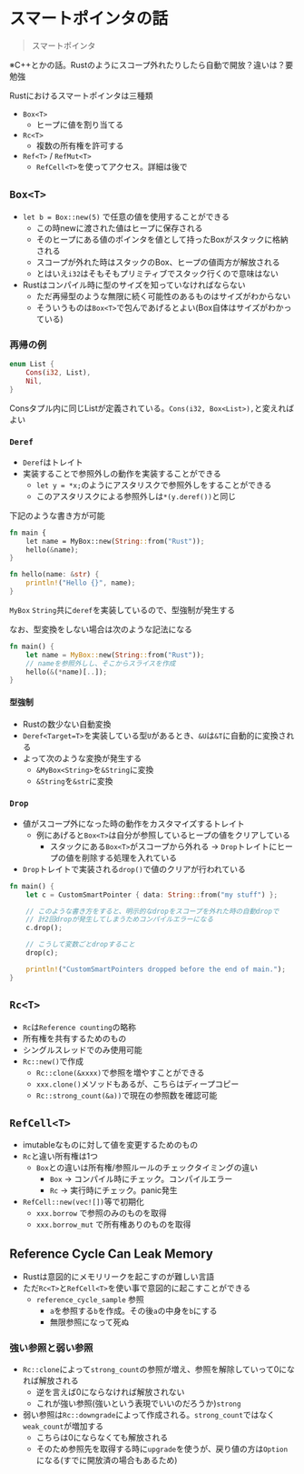 スマートポインタの話
===================

> スマートポインタ

※C++とかの話。Rustのようにスコープ外れたりしたら自動で開放？違いは？要勉強

Rustにおけるスマートポインタは三種類

* `Box<T>`
  * ヒープに値を割り当てる
* `Rc<T>`
  * 複数の所有権を許可する
* `Ref<T>` / `RefMut<T>`
  * `RefCell<T>`を使ってアクセス。詳細は後で

`Box<T>`
----------------------

* `let b = Box::new(5)` で任意の値を使用することができる
  * この時newに渡された値はヒープに保存される
  * そのヒープにある値のポインタを値として持ったBoxがスタックに格納される
  * スコープが外れた時はスタックのBox、ヒープの値両方が解放される
  * とはいえ`i32`はそもそもプリミティブでスタック行くので意味はない
* Rustはコンパイル時に型のサイズを知っていなければならない
  * ただ再帰型のような無限に続く可能性のあるものはサイズがわからない
  * そういうものは`Box<T>`で包んであげるとよい(Box自体はサイズがわかっている)

### 再帰の例

```rust
enum List {
    Cons(i32, List),
    Nil,
}
```

Consタプル内に同じListが定義されている。`Cons(i32, Box<List>),`と変えればよい

### `Deref`

* `Deref`はトレイト
* 実装することで参照外しの動作を実装することができる
  * `let y = *x;`のようにアスタリスクで参照外しをすることができる
  * このアスタリスクによる参照外しは`*(y.deref())`と同じ

下記のような書き方が可能

```rust
fn main {
    let name = MyBox::new(String::from("Rust"));
    hello(&name);
}

fn hello(name: &str) {
    println!("Hello {}", name);
}
```

`MyBox` `String`共に`deref`を実装しているので、型強制が発生する

なお、型変換をしない場合は次のような記法になる

```rust
fn main() {
    let name = MyBox::new(String::from("Rust"));
    // nameを参照外しし、そこからスライスを作成
    hello(&(*name)[..]);
}
```

#### 型強制

* Rustの数少ない自動変換
* `Deref<Target=T>`を実装している型`U`があるとき、`&U`は`&T`に自動的に変換される
* よって次のような変換が発生する
  * `&MyBox<String>`を`&String`に変換
  * `&String`を`&str`に変換

### `Drop`

* 値がスコープ外になった時の動作をカスタマイズするトレイト
  * 例にあげると`Box<T>`は自分が参照しているヒープの値をクリアしている
    * スタックにある`Box<T>`がスコープから外れる → `Drop`トレイトにヒープの値を削除する処理を入れている
* `Drop`トレイトで実装される`drop()`で値のクリアが行われている

```rust
fn main() {
    let c = CustomSmartPointer { data: String::from("my stuff") };

    // このような書き方をすると、明示的なdropをスコープを外れた時の自動dropで
    // 計2回dropが発生してしまうためコンパイルエラーになる
    c.drop();

    // こうして変数ごとdropすること
    drop(c);

    println!("CustomSmartPointers dropped before the end of main.");
}
```

`Rc<T>`
----------------------

* `Rc`は`Reference counting`の略称
* 所有権を共有するためのもの
* シングルスレッドでのみ使用可能
* `Rc::new()`で作成
  * `Rc::clone(&xxxx)`で参照を増やすことができる
  * `xxx.clone()`メソッドもあるが、こちらはディープコピー
  * `Rc::strong_count(&a))`で現在の参照数を確認可能

`RefCell<T>`
-------------------------

* imutableなものに対して値を変更するためのもの
* `Rc`と違い所有権は1つ
  * `Box`との違いは所有権/参照ルールのチェックタイミングの違い
    * `Box` -> コンパイル時にチェック。コンパイルエラー
    * `Rc` -> 実行時にチェック。panic発生
* `RefCell::new(vec![])`等で初期化
  * `xxx.borrow` で参照のみのものを取得
  * `xxx.borrow_mut` で所有権ありのものを取得

Reference Cycle Can Leak Memory
--------------------------------

* Rustは意図的にメモリリークを起こすのが難しい言語
* ただ`Rc<T>`と`RefCell<T>`を使い事で意図的に起こすことができる
  * `reference_cycle_sample` 参照
    * `a`を参照する`b`を作成。その後`a`の中身を`b`にする
    * 無限参照になって死ぬ

### 強い参照と弱い参照

* `Rc::clone`によって`strong_count`の参照が増え、参照を解除していって0になれば解放される
  * 逆を言えば0にならなければ解放されない
  * これが強い参照(強いという表現でいいのだろうか)`strong`
* 弱い参照は`Rc::downgrade`によって作成される。`strong_count`ではなく`weak_count`が増加する
  * こちらは0にならなくても解放される
  * そのため参照先を取得する時に`upgrade`を使うが、戻り値の方は`Option`になる(すでに開放済の場合もあるため)
  
